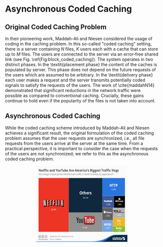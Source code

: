 <head>
  <link rel="stylesheet" href="https://cdn.jsdelivr.net/npm/katex@0.10.2/dist/katex.min.css" integrity="sha384-yFRtMMDnQtDRO8rLpMIKrtPCD5jdktao2TV19YiZYWMDkUR5GQZR/NOVTdquEx1j" crossorigin="anonymous">
<script defer src="https://cdn.jsdelivr.net/npm/katex@0.10.2/dist/katex.min.js" integrity="sha384-9Nhn55MVVN0/4OFx7EE5kpFBPsEMZxKTCnA+4fqDmg12eCTqGi6+BB2LjY8brQxJ" crossorigin="anonymous"></script>
<script defer src="https://cdn.jsdelivr.net/npm/katex@0.10.2/dist/contrib/auto-render.min.js" integrity="sha384-kWPLUVMOks5AQFrykwIup5lo0m3iMkkHrD0uJ4H5cjeGihAutqP0yW0J6dpFiVkI" crossorigin="anonymous" onload="renderMathInElement(document.body);"></script>
  </head>

# Asynchronous Coded Caching

## Original Coded Caching Problem
In their pioneering work, Maddah-Ali and Niesen considered the usage of coding in the caching problem. In this so-called "coded caching" setting, there is a server containing $N$ files, $K$ users each with a cache that can store up to $M$ files. The users are connected to the server via an error-free shared link (see Fig. \ref{Fig:block_coded_caching}).
	The system operates in two distinct phases. In the \textit{placement phase} the content of the caches is populated by server. This phase does not depend on the future requests of the users which are assumed to be arbitrary. In the \textit{delivery phase} each user makes a request and the server transmits potentially coded signals to satisfy the requests of the users. The work of \cite{maddahN14} demonstrated that significant reductions in the network traffic were possible as compared to conventional caching. Crucially, these gains continue to hold even if the popularity of the files is not taken into account.


## Asynchronous Coded Caching
While the coded caching scheme introduced by Maddah-Ali and Niesen achieves a significant result, the original formulation of the coded caching problem assumes that the user requests are synchronized, i.e., all file requests from the users arrive at the server at the same time. From a practical perspective, it is important to consider the case when the requests of the users are not synchronized; we refer to this as the asynchronous coded caching problem. 
<p align="center">
  <img src="Netflix.jpg" width="300" height="250">
</p>



